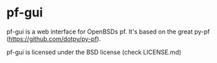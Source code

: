 pf-gui
======

pf-gui is a web interface for OpenBSDs pf. It's based on the great py-pf (https://github.com/dotpy/py-pf).


pf-gui is licensed under the BSD license (check LICENSE.md)